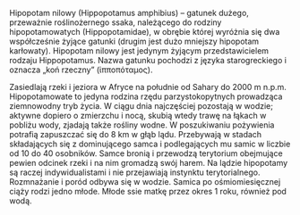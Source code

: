 Hipopotam nilowy (Hippopotamus amphibius) – gatunek dużego, przeważnie roślinożernego ssaka, należącego do rodziny hipopotamowatych (Hippopotamidae), w obrębie której wyróżnia się dwa współcześnie żyjące gatunki (drugim jest dużo mniejszy hipopotam karłowaty). Hipopotam nilowy jest jedynym żyjącym przedstawicielem rodzaju Hippopotamus. Nazwa gatunku pochodzi z języka starogreckiego i oznacza „koń rzeczny” (ἱπποπόταμος).

Zasiedlają rzeki i jeziora w Afryce na południe od Sahary do 2000 m n.p.m. Hipopotamowate to jedyna rodzina rzędu parzystokopytnych prowadząca ziemnowodny tryb życia. W ciągu dnia najczęściej pozostają w wodzie; aktywne dopiero o zmierzchu i nocą, skubią wtedy trawę na łąkach w pobliżu wody, zjadają także rośliny wodne. W poszukiwaniu pożywienia potrafią zapuszczać się do 8 km w głąb lądu. Przebywają w stadach składających się z dominującego samca i podlegających mu samic w liczbie od 10 do 40 osobników. Samce bronią i przewodzą terytorium obejmujące pewien odcinek rzeki i na nim gromadzą swój harem. Na lądzie hipopotamy są raczej indywidualistami i nie przejawiają instynktu terytorialnego. Rozmnażanie i poród odbywa się w wodzie. Samica po ośmiomiesięcznej ciąży rodzi jedno młode. Młode ssie matkę przez okres 1 roku, również pod wodą.
